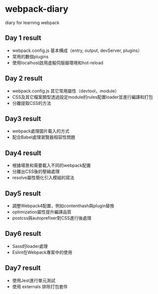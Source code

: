 # webpack-diary
diary for learning webpack

## Day 1 result
- webpack.config.js 基本構成（entry, output, devServer, plugins）
- 常用的數個plugins
- 使用localhost啟用虛擬伺服器環境和hot-reload

## Day 2 result
- webpack.config.js 其它常用屬性（devtool，module）
- CSS及其它檔案類型透過設定module的rules配置loader並進行編譯和打包
- 分離提取CSS的方法

## Day3 result
- webpack處理圖片載入的方式
- 配合Babel處理瀏覽器相容性問題

## Day4 result
- 根據場景和需要載入不同的webpack配置
- 分離出CSS後的壓縮處理
- resolve屬性簡化引入模組的寫法

## Day5 result
- 調整Webpack4配置，例如contenthash與plugin替換
- optimization屬性提升編譯品質
- postcss與autoprefixer對CSS進行後處理

## Day6 result
- Sass的loader處理
- Eslint在Webpack專案中的使用

## Day7 result
- 使用Jest進行單元測試
- 使用 externals 排除打包套件